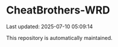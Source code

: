 # CheatBrothers-WRD

Last updated: 2025-07-10 05:09:14

This repository is automatically maintained.
